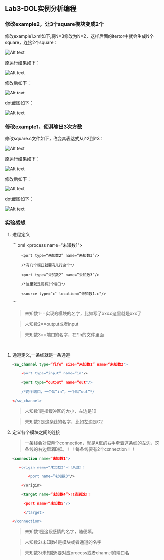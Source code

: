 ## Lab3-DOL实例分析编程



### 修改example2，让3个square模块变成2个



修改example1.xml如下,将N=3修改为N=2，这样后面的itertor中就会生成N个square，连接2个square：<br/>







 ![Alt text](https://github.com/tiger-BeA/assignment/blob/master/img/1.jpg)



 



 原运行结果如下：<br/>



 ![Alt text](https://github.com/tiger-BeA/assignment/blob/master/img/2.png)



 



 修改后如下：<br/>



 ![Alt text](https://github.com/tiger-BeA/assignment/blob/master/img/3.png)



 



dot截图如下：<br/>



![Alt text](https://github.com/tiger-BeA/assignment/blob/master/img/ex2.png)







### 修改example1，使其输出3次方数



修改square.c文件如下，改变其表达式从i^2到i^3：<br/>



![Alt text](https://github.com/tiger-BeA/assignment/blob/master/img/5.jpg)







原运行结果如下：<br/>



![Alt text](https://github.com/tiger-BeA/assignment/blob/master/img/7.png)







修改后如下：<br/>



![Alt text](https://github.com/tiger-BeA/assignment/blob/master/img/6.png)







dot截图如下：<br/>







![Alt text](https://github.com/tiger-BeA/assignment/blob/master/img/ex1.png)



### 实验感想



 1. 进程定义


	​``` xml
	<process name=“未知数1">
	
			<port type=“未知数2” name=“未知数3”/>
	
			/*有几个端口就要有几行这个*/
	
			<port type=“未知数2” name=“未知数3”/>
	
			/*这里就是说有2个端口*/
	
			<source type=“c” location=“未知数1.c"/>
	
	</process>
	​```
	
	> 未知数1==实现的模块的名字，比如写了xxx.c这里就是xxx了
	
	> 未知数2==output或者input
	
	> 未知数3==端口的名字，在*.h的文件里面

​		

 1. 通道定义,一条线就是一条通道

    ``` xml
    <sw_channel type=“fifo” size=“未知数1” name=“未知数2">

    	<port type=“input” name=“in"/>
    	
    	<port type=“output” name=“out"/>
    	
    	/*两个端口，一个叫”in”，一个叫”out”*/
    	
    </sw_channel>
    ```


	> 未知数1是指缓冲区的大小，左边是10

	> 未知数2是这条线的名字，比如左边是C2

 1. 定义各个模块之间的连接

     > 一条线会对应两个connection，就是A框的右手牵着这条线的左边，这条线的右边牵着B框。！！每条线要有2个connection！！

    ``` xml
    <connection name=“未知数1">

       <origin name=“未知数2”>!!从这!!

           <port name=“未知数3"/>

        </origin>

        <target name=“未知数4”>!!连到这!!

    	 <port name=“未知数5"/>

         </target>

    </connection>
    ```

    > 未知数1是这段感情的名字，随便填。


    > 未知数2\未知数4是模块或者通道的名字


    > 未知数3\未知数5要对应process或者channel的端口名





​	





​	


